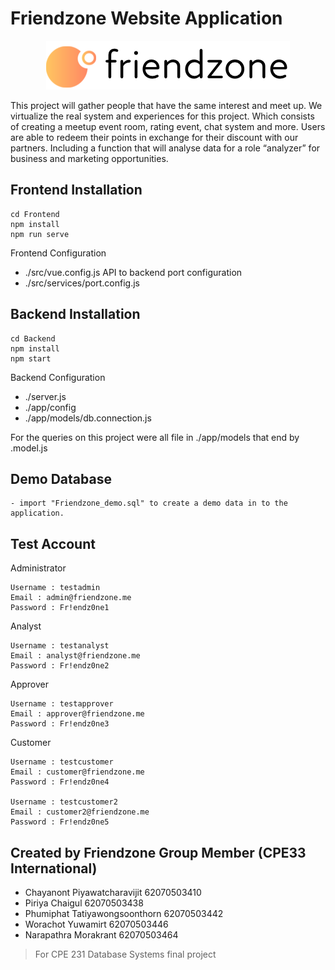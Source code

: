 # Friendzone Website Application

<p align="center">
  <img src="Frontend/src/assets/longlogo.png"/>
</p>

  This project will gather people that have the same interest and meet up. We virtualize the real system and experiences for this project. Which consists of creating a meetup event room, rating event, chat system and more. Users are able to redeem their points in exchange for their discount with our partners. Including a function that will analyse data for a role “analyzer” for business and marketing opportunities. 

## Frontend Installation

```
cd Frontend
npm install 
npm run serve
```

Frontend Configuration 

- ./src/vue.config.js
API to backend port configuration
- ./src/services/port.config.js


## Backend Installation

```
cd Backend
npm install 
npm start
```

Backend Configuration 
- ./server.js
- ./app/config
- ./app/models/db.connection.js

For the queries on this project were all file in ./app/models
that end by .model.js

## Demo Database

```
- import "Friendzone_demo.sql" to create a demo data in to the application.
```

## Test Account

Administrator 

```
Username : testadmin
Email : admin@friendzone.me
Password : Fr!endz0ne1
```

Analyst

```
Username : testanalyst
Email : analyst@friendzone.me
Password : Fr!endz0ne2
```

Approver

```
Username : testapprover
Email : approver@friendzone.me
Password : Fr!endz0ne3
```

Customer 

```
Username : testcustomer
Email : customer@friendzone.me
Password : Fr!endz0ne4

Username : testcustomer2
Email : customer2@friendzone.me
Password : Fr!endz0ne5
```

## Created by Friendzone Group Member (CPE33 International)
- Chayanont         Piyawatcharavijit        62070503410
- Piriya            Chaigul                  62070503438
- Phumiphat         Tatiyawongsoonthorn      62070503442
- Worachot          Yuwamirt                 62070503446
- Narapathra        Morakrant                62070503464

> For CPE 231 Database Systems final project
